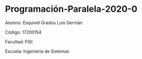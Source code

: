 # Programación-Paralela-2020-0

Alumno: Esquivel Grados Luis Germán

Código: 17200154

Facultad: FISI

Escuela: Ingenierìa de Sistemas
